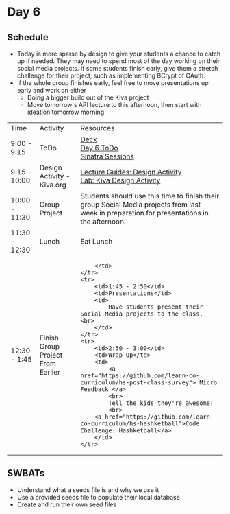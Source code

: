 # Day 6

## Schedule

+ Today is more sparse by design to give your students a chance to catch up if needed. They may need to spend most of the day working on their social media projects. If some students finish early, give them a stretch challenge for their project, such as implementing BCrypt of OAuth. 
+ If the whole group finishes early, feel free to move presentations up early and work on either
    + Doing a bigger build out of the Kiva project
    + Move tomorrow's API lecture to this afternoon, then start with ideation tomorrow morning

<table>
    <tr>
        <td>Time</td>
        <td>Activity</td>
        <td>Resources</td>
    </tr>
    <tr>
        <td>9:00 - 9:15</td>
        <td>ToDo</td>
        <td>
            <a href="https://docs.google.com/presentation/d/1ObqRhAXQtlBKtAaCUzOEKwRYSqEKCf-Uzuikm5rhMMU/edit?usp=sharing">Deck</a>
            <br>
            <a href="https://github.com/learn-co-curriculum/hs-advanced-software-engineering-day-6-todo">Day 6 ToDo</a><br>
            <a href="https://github.com/learn-co-curriculum/hs-sinatra-sessions">Sinatra Sessions</a>
        </td>
    </tr>
    <tr>
        <td>9:15 - 10:00</td>
        <td>Design Activity - Kiva.org</td>
        <td>
            <a href="lectures/design-activity">Lecture Guides: Design Activity</a>
            <br>
            <a href="https://github.com/learn-co-curriculum/hs-designing-kiva">Lab: Kiva Design Activity</a>
            <br>
        </td>
    </tr>
    <tr>
        <td>10:00 - 11:30</td>
        <td>Group Project</td>
        <td>
            Students should use this time to finish their group Social Media projects from last week in preparation for presentations in the afternoon. 
        </td>
    </tr>
    <tr>
        <td>11:30 - 12:30</td>
        <td>Lunch</td>
        <td>
            Eat Lunch
        </td>
    </tr>
    <tr>
        <td>12:30 - 1:45</td>
        <td>Finish Group Project From Earlier</td>
        <td>
        
        </td>
    </tr>
    <tr>
        <td>1:45 - 2:50</td>
        <td>Presentations</td>
        <td>
            Have students present their Social Media projects to the class. <br>
        </td>
    </tr>
    <tr>
        <td>2:50 - 3:00</td>
        <td>Wrap Up</td>
        <td>
            <a href="https://github.com/learn-co-curriculum/hs-post-class-survey"> Micro Feedback </a>
            <br>
            Tell the kids they're awesome!
            <br>
        <a href="https://github.com/learn-co-curriculum/hs-hashketball">Code Challenge: Hashketball</a>
        </td>
    </tr>
</table>


## SWBATs

+ Understand what a seeds file is and why we use it
+ Use a provided seeds file to populate their local database
+ Create and run their own seed files

